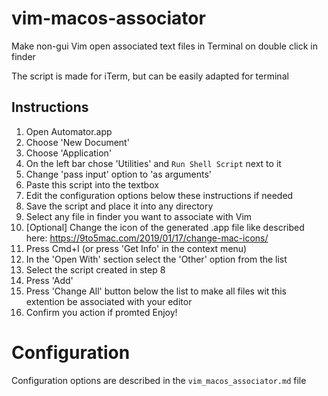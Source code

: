# vim-macos-associator

Make non-gui Vim open associated text files in Terminal on double click
in finder

The script is made for iTerm, but can be easily adapted for terminal

## Instructions
 1. Open Automator.app
 2. Choose 'New Document'
 3. Choose 'Application'
 4. On the left bar chose 'Utilities' and `Run Shell Script` next to it
 5. Change 'pass input' option to 'as arguments'
 6. Paste this script into the textbox
 7. Edit the configuration options below these instructions if needed
 8. Save the script and place it into any directory
 8. Select any file in finder you want to associate with Vim
 9. [Optional] Change the icon of the generated .app file like described
    here: https://9to5mac.com/2019/01/17/change-mac-icons/
 10. Press Cmd+I (or press 'Get Info' in the context menu)
 11. In the 'Open With' section select the 'Other' option from the list
 12. Select the script created in step 8
 13. Press 'Add'
 14. Press 'Change All' button below the list to make all files wit
     this extention be associated with your editor
 15. Confirm you action if promted
Enjoy!


# Configuration
Configuration options are described in the `vim_macos_associator.md`
file

